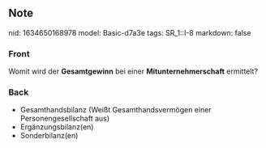 ## Note
nid: 1634650168978
model: Basic-d7a3e
tags: SR_1::I-8
markdown: false

### Front
Womit wird der <b>Gesamtgewinn</b> bei einer
<b>Mitunternehmerschaft</b> ermittelt?

### Back
<ul>
  <li>Gesamthandsbilanz (Weißt Gesamthandsvermögen einer
  Personengesellschaft aus)
  <li>Ergänzungsbilanz(en)
  <li>Sonderbilanz(en)
</ul>
